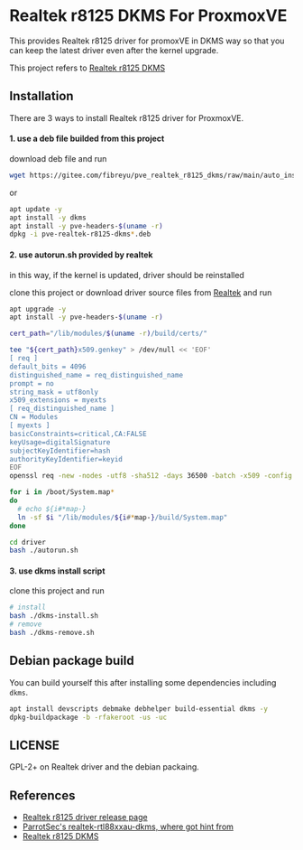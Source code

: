 # Realtek r8125 DKMS For ProxmoxVE



This provides Realtek r8125 driver for promoxVE in DKMS way so that you can keep the latest driver even after the kernel upgrade.

This project refers to [Realtek r8125 DKMS](https://github.com/awesometic/realtek-r8125-dkms)



## Installation

There are 3 ways to install Realtek r8125 driver for ProxmoxVE.

#### 1. use a deb file builded from this project

download deb file and run 

```bash
wget https://gitee.com/fibreyu/pve_realtek_r8125_dkms/raw/main/auto_install.sh -O auto_install.sh && chmod +x auto_install.sh && bash auto_install.sh
```

or

```bash
apt update -y
apt install -y dkms
apt install -y pve-headers-$(uname -r)
dpkg -i pve-realtek-r8125-dkms*.deb
```

#### 2. use autorun.sh provided by realtek

in this way, if the kernel is updated, driver should be reinstalled

clone this project or download driver source files from [Realtek](https://www.realtek.com/zh-tw/component/zoo/category/network-interface-controllers-10-100-1000m-gigabit-ethernet-pci-express-software) and run 

```bash
apt upgrade -y
apt install -y pve-headers-$(uname -r)

cert_path="/lib/modules/$(uname -r)/build/certs/"

tee "${cert_path}x509.genkey" > /dev/null << 'EOF'
[ req ]
default_bits = 4096
distinguished_name = req_distinguished_name
prompt = no
string_mask = utf8only
x509_extensions = myexts
[ req_distinguished_name ]
CN = Modules
[ myexts ]
basicConstraints=critical,CA:FALSE
keyUsage=digitalSignature
subjectKeyIdentifier=hash
authorityKeyIdentifier=keyid
EOF
openssl req -new -nodes -utf8 -sha512 -days 36500 -batch -x509 -config "${cert_path}x509.genkey" -outform DER -out "${cert_path}signing_key.x509" -keyout "${cert_path}signing_key.pem"

for i in /boot/System.map*
do
  # echo ${i#*map-}
  ln -sf $i "/lib/modules/${i#*map-}/build/System.map"
done

cd driver
bash ./autorun.sh
```



#### 3. use dkms install script

clone this project and run 

```bash
# install 
bash ./dkms-install.sh
# remove
bash ./dkms-remove.sh
```



## Debian package build

You can build yourself this after installing some dependencies including `dkms`.

```bash
apt install devscripts debmake debhelper build-essential dkms -y
dpkg-buildpackage -b -rfakeroot -us -uc
```



## LICENSE

GPL-2+ on Realtek driver and the debian packaing.

## References

- [Realtek r8125 driver release page](https://www.realtek.com/en/component/zoo/category/network-interface-controllers-10-100-1000m-gigabit-ethernet-pci-express-software)
- [ParrotSec's realtek-rtl88xxau-dkms, where got hint from](https://github.com/ParrotSec/realtek-rtl88xxau-dkms)
- [Realtek r8125 DKMS](https://github.com/awesometic/realtek-r8125-dkms)